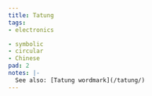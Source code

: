 ```yaml
---
title: Tatung
tags:
- electronics

- symbolic
- circular
- Chinese
pad: 2
notes: |-
  See also: [Tatung wordmark](/tatung/)
---
```


